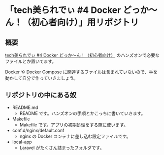 # 「tech美られでぃ #4 Docker どっか〜ん！（初心者向け）」用リポジトリ

## 概要

[tech美られでぃ #4 Docker どっか〜ん！（初心者向け）](https://tech-chura-lady.connpass.com/event/163133) のハンズオンで必要なファイルとか置いてます。

Docker や Docker Compose に関連するファイルは含まれていないので、手を動かして自分で作っていきましょう。

## リポジトリの中にある奴

- README.md
  - README です。ハンズオンの手順とかこっちに書いていきます。
- Makefile
  - Makefile です。アプリの初期処理をする際に使います。
- conf.d/nginx/default.conf
  - nginx の Docker コンテナに差し込む設定ファイルです。
- local-app
  - Laravel がたくさん詰まったフォルダです。
